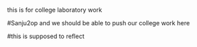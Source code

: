 this is for college laboratory work

#Sanju2op
and we should be able to push our college work here

#this is supposed to reflect

